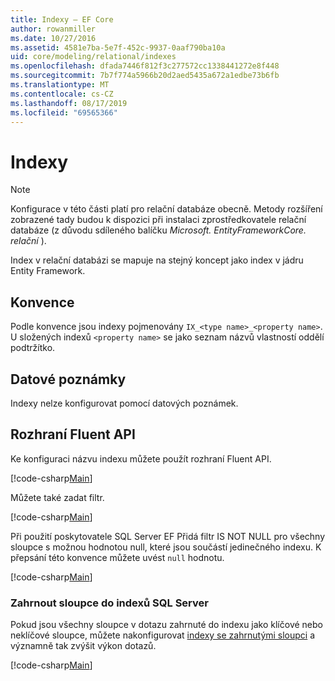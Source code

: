 ```yaml
---
title: Indexy – EF Core
author: rowanmiller
ms.date: 10/27/2016
ms.assetid: 4581e7ba-5e7f-452c-9937-0aaf790ba10a
uid: core/modeling/relational/indexes
ms.openlocfilehash: dfada7446f812f3c277572cc1338441272e8f448
ms.sourcegitcommit: 7b7f774a5966b20d2aed5435a672a1edbe73b6fb
ms.translationtype: MT
ms.contentlocale: cs-CZ
ms.lasthandoff: 08/17/2019
ms.locfileid: "69565366"
---
```

# <a name="indexes"></a>Indexy

> [!NOTE]  
> Konfigurace v této části platí pro relační databáze obecně. Metody rozšíření zobrazené tady budou k dispozici při instalaci zprostředkovatele relační databáze (z důvodu sdíleného balíčku *Microsoft. EntityFrameworkCore. relační* ).

Index v relační databázi se mapuje na stejný koncept jako index v jádru Entity Framework.

## <a name="conventions"></a>Konvence

Podle konvence jsou indexy pojmenovány `IX_<type name>_<property name>`. U složených indexů `<property name>` se jako seznam názvů vlastností oddělí podtržítko.

## <a name="data-annotations"></a>Datové poznámky

Indexy nelze konfigurovat pomocí datových poznámek.

## <a name="fluent-api"></a>Rozhraní Fluent API

Ke konfiguraci názvu indexu můžete použít rozhraní Fluent API.

[!code-csharp[Main](../../../../samples/core/Modeling/FluentAPI/Samples/Relational/IndexName.cs?name=Model&highlight=9)]

Můžete také zadat filtr.

[!code-csharp[Main](../../../../samples/core/Modeling/FluentAPI/Samples/Relational/IndexFilter.cs?name=Model&highlight=9)]

Při použití poskytovatele SQL Server EF Přidá filtr IS NOT NULL pro všechny sloupce s možnou hodnotou null, které jsou součástí jedinečného indexu. K přepsání této konvence můžete uvést `null` hodnotu.

[!code-csharp[Main](../../../../samples/core/Modeling/FluentAPI/Samples/Relational/IndexNoFilter.cs?name=Model&highlight=10)]

### <a name="include-columns-in-sql-server-indexes"></a>Zahrnout sloupce do indexů SQL Server

Pokud jsou všechny sloupce v dotazu zahrnuté do indexu jako klíčové nebo neklíčové sloupce, můžete nakonfigurovat [indexy se zahrnutými sloupci](https://docs.microsoft.com/sql/relational-databases/indexes/create-indexes-with-included-columns) a významně tak zvýšit výkon dotazů.

[!code-csharp[Main](../../../../samples/core/Modeling/FluentAPI/Samples/Relational/ForSqlServerHasIndex.cs?name=Model)]
